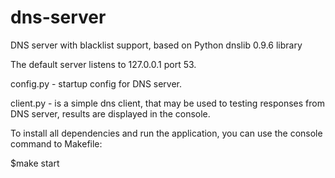 # dns-server
DNS server with blacklist support, based on Python dnslib 0.9.6 library 

The default server listens to 127.0.0.1 port 53.

config.py - startup config for DNS server.

client.py - is a simple dns client, that may be used to testing responses from DNS server, results are displayed in the console.

To install all dependencies and run the application, you can use the console command to Makefile:

$make start
